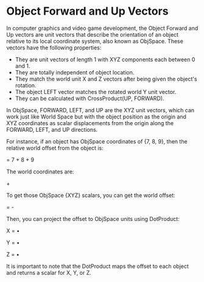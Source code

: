 # Object Forward and Up Vectors

In computer graphics and video game development, the Object Forward and Up vectors are unit vectors that describe the orientation of an object relative to its local coordinate system, also known as ObjSpace. These vectors have the following properties:

* They are unit vectors of length 1 with XYZ components each between 0 and 1.
* They are totally independent of object location.
* They match the world unit X and Z vectors after being given the object's rotation.
* The object LEFT vector matches the rotated world Y unit vector.
* They can be calculated with CrossProduct(UP, FORWARD).

In ObjSpace, FORWARD, LEFT, and UP are the XYZ unit vectors, which can work just like World Space but with the object position as the origin and XYZ coordinates as scalar displacements from the origin along the FORWARD, LEFT, and UP directions.

For instance, if an object has ObjSpace coordinates of {7, 8, 9}, then the relative world offset from the object is:

\= 7 + 8 + 9

The world coordinates are:

\+

To get those ObjSpace {XYZ} scalars, you can get the world offset:

\= -

Then, you can project the offset to ObjSpace units using DotProduct:

X = •

Y = •

Z = •

It is important to note that the DotProduct maps the offset to each object and returns a scalar for X, Y, or Z.
